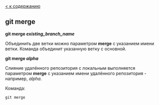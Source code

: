 [< к содержанию](./readme.md)

## git merge

**git merge *existing_branch_name***

Объединить две ветки можно параметром **merge** с указанием имени ветки. Команда объединит указанную ветку с основной.

**git merge *alpha***

Слияние удалённого репозитория с локальным выполняется параметром **merge** с указанием имени удалённого репозитория - например, *alpha*.

Команда:

```bash-
git merge
```